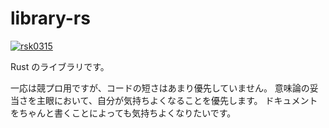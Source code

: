 # library-rs

[![rsk0315](https://img.shields.io/endpoint?url=https%3A%2F%2Fatcoder-badges.now.sh%2Fapi%2Fatcoder%2Fjson%2Frsk0315)](https://atcoder.jp/users/rsk0315)

Rust のライブラリです。

一応は競プロ用ですが、コードの短さはあまり優先していません。
意味論の妥当さを主眼において、自分が気持ちよくなることを優先します。
ドキュメントをちゃんと書くことによっても気持ちよくなりたいです。
